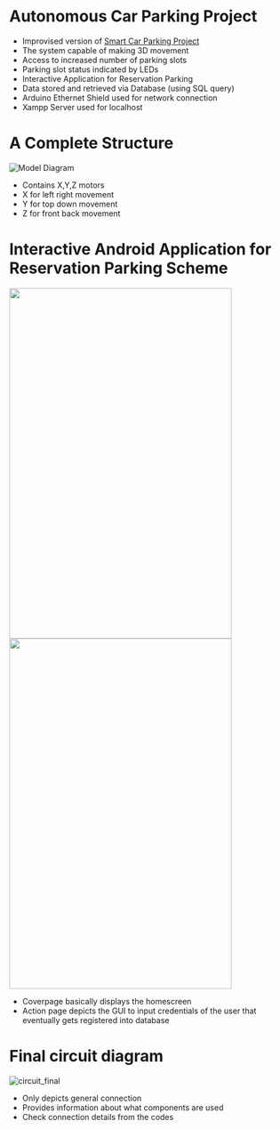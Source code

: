 # Autonomous Car Parking Project
* Improvised version of [Smart Car Parking Project](https://github.com/jinmax100/smartcarparking/)
* The system capable of making 3D movement
* Access to increased number of parking slots
* Parking slot status indicated by LEDs
* Interactive Application for Reservation Parking
* Data stored and retrieved via Database (using SQL query)
* Arduino Ethernet Shield used for network connection
* Xampp Server used for localhost

# A Complete Structure

![Model Diagram](https://user-images.githubusercontent.com/51187747/69150872-a89dad00-0b01-11ea-95a6-319fb780ab63.jpg)

* Contains X,Y,Z motors
* X for left right movement
* Y for top down movement
* Z for front back movement


# Interactive Android Application for Reservation Parking Scheme 
<img src="https://user-images.githubusercontent.com/51187747/69150997-e569a400-0b01-11ea-95dd-734e2dfdf17d.png" width="400" height="630">    <img src="https://user-images.githubusercontent.com/51187747/69152895-59597b80-0b05-11ea-9d24-964de936a14d.png" width="400" height="630">

* Coverpage basically displays the homescreen
* Action page depicts the GUI to input credentials of the user that eventually gets registered into database


# Final circuit diagram
![circuit_final](https://user-images.githubusercontent.com/51187747/69153403-44c9b300-0b06-11ea-9011-534b818f62e3.jpg)

* Only depicts general connection
* Provides information about what components are used
* Check connection details from the codes



